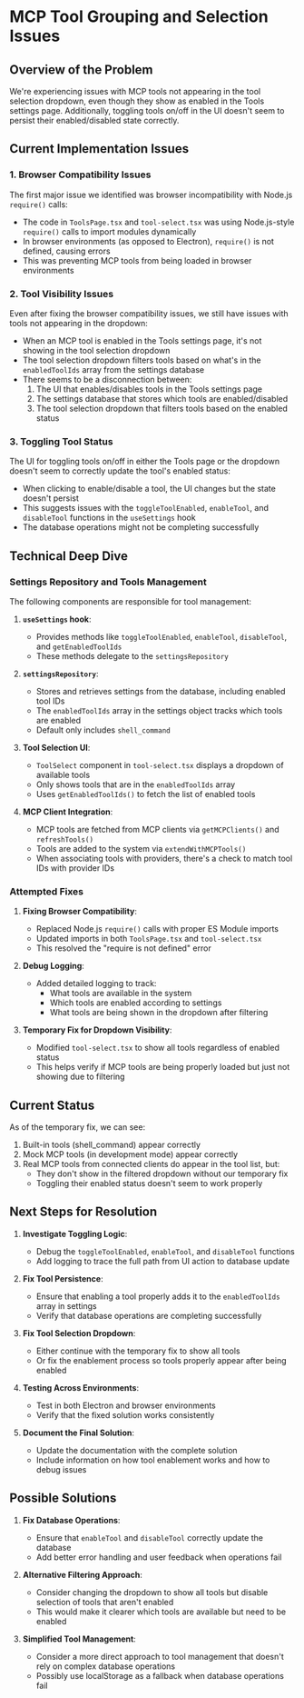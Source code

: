 # MCP Tool Grouping and Selection Issues

## Overview of the Problem

We're experiencing issues with MCP tools not appearing in the tool selection dropdown, even though they show as enabled in the Tools settings page. Additionally, toggling tools on/off in the UI doesn't seem to persist their enabled/disabled state correctly.

## Current Implementation Issues

### 1. Browser Compatibility Issues

The first major issue we identified was browser incompatibility with Node.js `require()` calls:

- The code in `ToolsPage.tsx` and `tool-select.tsx` was using Node.js-style `require()` calls to import modules dynamically
- In browser environments (as opposed to Electron), `require()` is not defined, causing errors
- This was preventing MCP tools from being loaded in browser environments

### 2. Tool Visibility Issues

Even after fixing the browser compatibility issues, we still have issues with tools not appearing in the dropdown:

- When an MCP tool is enabled in the Tools settings page, it's not showing in the tool selection dropdown
- The tool selection dropdown filters tools based on what's in the `enabledToolIds` array from the settings database
- There seems to be a disconnection between:
  1. The UI that enables/disables tools in the Tools settings page
  2. The settings database that stores which tools are enabled/disabled
  3. The tool selection dropdown that filters tools based on the enabled status

### 3. Toggling Tool Status

The UI for toggling tools on/off in either the Tools page or the dropdown doesn't seem to correctly update the tool's enabled status:

- When clicking to enable/disable a tool, the UI changes but the state doesn't persist
- This suggests issues with the `toggleToolEnabled`, `enableTool`, and `disableTool` functions in the `useSettings` hook
- The database operations might not be completing successfully

## Technical Deep Dive

### Settings Repository and Tools Management

The following components are responsible for tool management:

1. **`useSettings` hook**:
   - Provides methods like `toggleToolEnabled`, `enableTool`, `disableTool`, and `getEnabledToolIds`
   - These methods delegate to the `settingsRepository`

2. **`settingsRepository`**:
   - Stores and retrieves settings from the database, including enabled tool IDs
   - The `enabledToolIds` array in the settings object tracks which tools are enabled
   - Default only includes `shell_command`

3. **Tool Selection UI**:
   - `ToolSelect` component in `tool-select.tsx` displays a dropdown of available tools
   - Only shows tools that are in the `enabledToolIds` array
   - Uses `getEnabledToolIds()` to fetch the list of enabled tools

4. **MCP Client Integration**:
   - MCP tools are fetched from MCP clients via `getMCPClients()` and `refreshTools()`
   - Tools are added to the system via `extendWithMCPTools()`
   - When associating tools with providers, there's a check to match tool IDs with provider IDs

### Attempted Fixes

1. **Fixing Browser Compatibility**:
   - Replaced Node.js `require()` calls with proper ES Module imports
   - Updated imports in both `ToolsPage.tsx` and `tool-select.tsx`
   - This resolved the "require is not defined" error

2. **Debug Logging**:
   - Added detailed logging to track:
     - What tools are available in the system
     - Which tools are enabled according to settings
     - What tools are being shown in the dropdown after filtering

3. **Temporary Fix for Dropdown Visibility**:
   - Modified `tool-select.tsx` to show all tools regardless of enabled status
   - This helps verify if MCP tools are being properly loaded but just not showing due to filtering

## Current Status

As of the temporary fix, we can see:

1. Built-in tools (shell_command) appear correctly
2. Mock MCP tools (in development mode) appear correctly
3. Real MCP tools from connected clients do appear in the tool list, but:
   - They don't show in the filtered dropdown without our temporary fix
   - Toggling their enabled status doesn't seem to work properly

## Next Steps for Resolution

1. **Investigate Toggling Logic**:
   - Debug the `toggleToolEnabled`, `enableTool`, and `disableTool` functions
   - Add logging to trace the full path from UI action to database update

2. **Fix Tool Persistence**:
   - Ensure that enabling a tool properly adds it to the `enabledToolIds` array in settings
   - Verify that database operations are completing successfully

3. **Fix Tool Selection Dropdown**:
   - Either continue with the temporary fix to show all tools
   - Or fix the enablement process so tools properly appear after being enabled

4. **Testing Across Environments**:
   - Test in both Electron and browser environments
   - Verify that the fixed solution works consistently

5. **Document the Final Solution**:
   - Update the documentation with the complete solution
   - Include information on how tool enablement works and how to debug issues

## Possible Solutions

1. **Fix Database Operations**:
   - Ensure that `enableTool` and `disableTool` correctly update the database
   - Add better error handling and user feedback when operations fail

2. **Alternative Filtering Approach**:
   - Consider changing the dropdown to show all tools but disable selection of tools that aren't enabled
   - This would make it clearer which tools are available but need to be enabled

3. **Simplified Tool Management**:
   - Consider a more direct approach to tool management that doesn't rely on complex database operations
   - Possibly use localStorage as a fallback when database operations fail